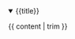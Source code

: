 <details aria-labelledby="details-md-{{ nth }}"{% if open and open == true %} open{% endif %}>
  <summary id="details-md-{{ nth }}">{{title}}</summary>

{{ content | trim }}

</details>
